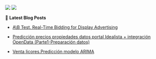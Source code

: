 

<!--
**IssamFakhari/IssamFakhari** is a ✨ _special_ ✨ repository because its `README.md` (this file) appears on your GitHub profile.

Here are some ideas to get you started:

- 🔭 I’m currently working on ...
- 🌱 I’m currently learning ...
- 👯 I’m looking to collaborate on ...
- 🤔 I’m looking for help with ...
- 💬 Ask me about ...
- 📫 How to reach me: ...
- 😄 Pronouns: ...
- ⚡ Fun fact: ...
-->
[![](https://img.shields.io/badge/-Issam%20Fakhari-blue?style=flat-square&logo=Linkedin&logoColor=white&link=https://www.linkedin.com/in/issam-fakhari-94065719b/)](https://www.linkedin.com/in/issam-fakhari-94065719b)
[![](https://img.shields.io/website?color=0ab9e6&style=flat-square&up_message=issamfakhari.io&url=https%3A%2F%2Fntakour.is)](https://issamfakhari.github.io/)

📕 **Latest Blog Posts**

- [A\B Test. Real-Time Bidding for Display Advertising ](https://issamfakhari.github.io/dataanalysis/ABTesting/)

- [Predicción precios propiedades datos portal Idealista + integración OpenData (Parte1-Preparación datos)](https://issamfakhari.github.io/statistics/Idealista/)

- [Venta licores.Predicción modelo ARIMA](https://issamfakhari.github.io/dataanalysis/ARIMA/)
